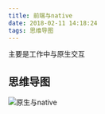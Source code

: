 ```yaml
---
title: 前端与native
date: 2018-02-11 14:18:24
tags: 思维导图
---
```


主要是工作中与原生交互

<!-- more -->

## 思维导图

![原生与native](/css/images/web+native.png)